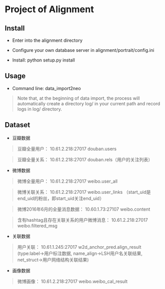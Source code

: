 # Project of Alignment

## Install

* Enter into the alignment directory

* Configure your own database server in alignment/portrait/config.ini

* Install: python setup.py install

## Usage

* Command line: data_import2neo 

> Note that, at the beginning of data import, the process will automatically create a directory log/ in your current path and record logs in log/ directory.

## Dataset

* 豆瓣数据

> 豆瓣全量用户： 10.61.2.218:27017 douban.users

> 豆瓣全量关系： 10.61.2.218:27017 douban.rels（用户的关注列表）

* 微博数据

> 微博全量用户： 10.61.2.218:27017 weibo.user_all

> 微博关联关系： 10.61.2.218:27017 weibo.user_links （start_uid是end_uid的粉丝，即start_uid关注end_uid）

> 微博2016年6月的全量消息数据： 10.60.1.73:27107 weibo.content

> 含有hashtag且存在关联关系的用户微博消息： 10.61.2.218:27017 weibo.filtered_msg

* 关联数据

> 用户关联： 10.61.1.245:27017 w2d_anchor_pred.align_result (type:label->用户标注数据, name_align->LSH用户名关联结果, net_struct->用户网络结构关联结果)

* 画像数据

> 微博画像： 10.61.2.218:27017 weibo.weibo_cal_result
